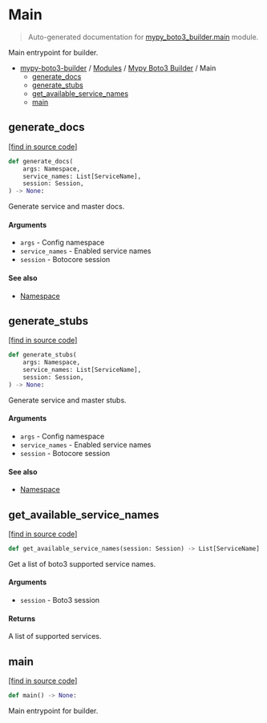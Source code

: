 # Main

> Auto-generated documentation for [mypy_boto3_builder.main](https://github.com/vemel/mypy_boto3_builder/blob/master/mypy_boto3_builder/main.py) module.

Main entrypoint for builder.

- [mypy-boto3-builder](../README.md#mypy_boto3_builder) / [Modules](../MODULES.md#mypy-boto3-builder-modules) / [Mypy Boto3 Builder](index.md#mypy-boto3-builder) / Main
    - [generate_docs](#generate_docs)
    - [generate_stubs](#generate_stubs)
    - [get_available_service_names](#get_available_service_names)
    - [main](#main)

## generate_docs

[[find in source code]](https://github.com/vemel/mypy_boto3_builder/blob/master/mypy_boto3_builder/main.py#L156)

```python
def generate_docs(
    args: Namespace,
    service_names: List[ServiceName],
    session: Session,
) -> None:
```

Generate service and master docs.

#### Arguments

- `args` - Config namespace
- `service_names` - Enabled service names
- `session` - Botocore session

#### See also

- [Namespace](cli_parser.md#namespace)

## generate_stubs

[[find in source code]](https://github.com/vemel/mypy_boto3_builder/blob/master/mypy_boto3_builder/main.py#L109)

```python
def generate_stubs(
    args: Namespace,
    service_names: List[ServiceName],
    session: Session,
) -> None:
```

Generate service and master stubs.

#### Arguments

- `args` - Config namespace
- `service_names` - Enabled service names
- `session` - Botocore session

#### See also

- [Namespace](cli_parser.md#namespace)

## get_available_service_names

[[find in source code]](https://github.com/vemel/mypy_boto3_builder/blob/master/mypy_boto3_builder/main.py#L33)

```python
def get_available_service_names(session: Session) -> List[ServiceName]:
```

Get a list of boto3 supported service names.

#### Arguments

- `session` - Boto3 session

#### Returns

A list of supported services.

## main

[[find in source code]](https://github.com/vemel/mypy_boto3_builder/blob/master/mypy_boto3_builder/main.py#L57)

```python
def main() -> None:
```

Main entrypoint for builder.
